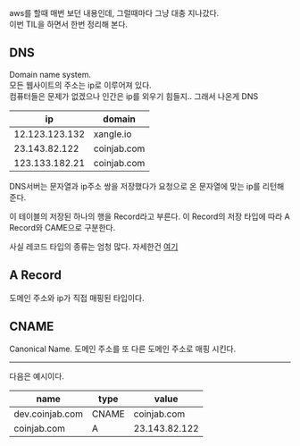 aws를 할때 매번 보던 내용인데, 그럴때마다 그냥 대충 지나갔다.  
이번 TIL을 하면서 한번 정리해 본다.  
 
## DNS
Domain name system.  
모든 웹사이트의 주소는 ip로 이루어져 있다.  
컴퓨터들은 문제가 없겠으나 인간은 ip를 외우기 힘들지.. 그래서 나온게 DNS

|ip|domain|
|---|---|
|12.123.123.132|xangle.io|
|23.143.82.122|coinjab.com|
|123.133.182.21|coinjab.com|

DNS서버는 문자열과 ip주소 쌍을 저장했다가 요청으로 온 문자열에 맞는 ip를 리턴해준다.  

이 테이블의 저장된 하나의 행을 Record라고 부른다.
이 Record의 저장 타입에 따라 A Record와 CAME으로 구분한다.

사실 레코드 타입의 종류는 엄청 많다. 자세한건 [여기](https://en.wikipedia.org/wiki/List_of_DNS_record_types)  

## A Record
도메인 주소와 ip가 직접 매핑된 타입이다.

## CNAME
Canonical Name.
도메인 주소를 또 다른 도메인 주소로 매핑 시킨다.

---
다음은 예시이다.

|name|type|value
|---|---|---|
|dev.coinjab.com|CNAME|coinjab.com
|coinjab.com|A|23.143.82.122



